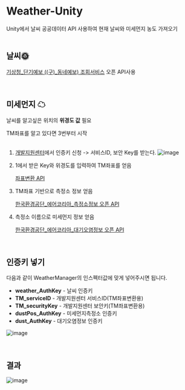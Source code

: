 # Weather-Unity
Unity에서 날씨 공공데이터 API 사용하여 현재 날씨와 미세먼지 농도 가져오기
<br><br>

## 날씨🌞

[기상청_단기예보 ((구)_동네예보) 조회서비스](https://www.data.go.kr/data/15084084/openapi.do) 오픈 API사용

<br>

## 미세먼지 ☁

날씨를 알고싶은 위치의 **위경도 값** 필요

TM좌표를 알고 있다면 3번부터 시작
<br><br>

1. [개발지원센터](https://sgis.kostat.go.kr/view/index)에서 인증키 신청 -> 서비스ID, 보안 Key를 받는다.
![image](https://user-images.githubusercontent.com/28985207/207206633-d7b63b07-66d5-4c00-8a41-80adcc2d3d26.png)

2. 1에서 받은 Key와 위경도를 입력하여 TM좌표를 얻음

   [좌표변환 API](https://sgis.kostat.go.kr/developer/html/newOpenApi/api/dataApi/coord.html)
3. TM좌표 기반으로 측정소 정보 얻음
    
    [한국환경공단_에어코리아_측정소정보 오픈 API](https://www.data.go.kr/data/15073877/openapi.do)
4. 측정소 이름으로 미세먼지 정보 얻음

    [한국환경공단_에어코리아_대기오염정보 오픈 API](https://www.data.go.kr/data/15073861/openapi.do)

<br>

## 인증키 넣기

다음과 같이 WeatherManager의 인스펙터값에 맞게 넣어주시면 됩니다.
- **weather_AuthKey** - 날씨 인증키
- **TM_serviceID** - 개발지원센터 서비스ID(TM좌표변환용)
- **TM_securityKey** - 개발지원센터 보안키(TM좌표변환용)
- **dustPos_AuthKey** - 미세먼지측정소 인증키
- **dust_AuthKey** - 대기오염정보 인증키

![image](https://user-images.githubusercontent.com/28985207/207208479-9613670f-ffd1-4f1b-9518-6f9429fce29e.png)

<br>

## 결과
![image](https://user-images.githubusercontent.com/28985207/207206575-be1f798c-0323-4125-b650-0f91307cb4e9.png)